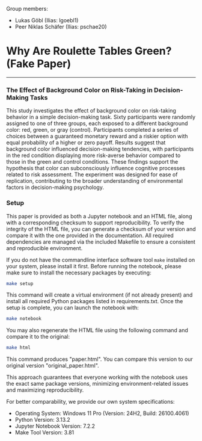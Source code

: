 Group members:
- Lukas Göbl (Ilias: lgoebl1)
- Peer Niklas Schäfer (Ilias: pschae20)

# Why Are Roulette Tables Green? (Fake Paper)
---
### The Effect of Background Color on Risk-Taking in Decision-Making Tasks

This study investigates the effect of background color on risk-taking behavior in a simple decision-making task. Sixty participants were randomly assigned to one of three groups, each exposed to a different background color: red, green, or gray (control). Participants completed a series of choices between a guaranteed monetary reward and a riskier option with equal probability of a higher or zero payoff. Results suggest that background color influenced decision-making tendencies, with participants in the red condition displaying more risk-averse behavior compared to those in the green and control conditions. These findings support the hypothesis that color can subconsciously influence cognitive processes related to risk assessment. The experiment was designed for ease of replication, contributing to the broader understanding of environmental factors in decision-making psychology.

### Setup 

This paper is provided as both a Jupyter notebook and an HTML file, along with a corresponding checksum to support reproducibility. To verify the integrity of the HTML file, you can generate a checksum of your version and compare it with the one provided in the documentation. All required dependencies are managed via the included Makefile to ensure a consistent and reproducible environment.

If you do not have the commandline interface software tool `make` installed on your system, please install it first. Before running the notebook, please make sure to install the necessary packages by executing:

```bash
make setup
```

This command will create a virtual environment (if not already present) and install all required Python packages listed in requirements.txt. Once the setup is complete, you can launch the notebook with:

```bash
make notebook
```
You may also regenerate the HTML file using the following command and compare it to the original:

```bash 
make html
``` 

This command produces "paper.html". You can compare this version to our original version "original_paper.html".

This approach guarantees that everyone working with the notebook uses the exact same package versions, minimizing environment-related issues and maximizing reproducibility.

For better comparability, we provide our own system specifications:

- Operating System: Windows 11 Pro (Version: 24H2, Build: 26100.4061)
- Python Version: 3.13.2
- Jupyter Notebook Version: 7.2.2
- Make Tool Version: 3.81
